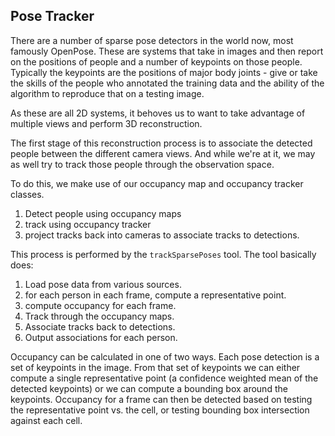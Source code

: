 ## Pose Tracker

There are a number of sparse pose detectors in the world now, most famously OpenPose. These are systems that take in images and then report on the positions of people and a number of keypoints on those people. Typically the keypoints are the positions of major body joints - give or take the skills of the people who annotated the training data and the ability of the algorithm to reproduce that on a testing image.

As these are all 2D systems, it behoves us to want to take advantage of multiple views and perform 3D reconstruction.

The first stage of this reconstruction process is to associate the detected people between the different camera views. And while we're at it, we may as well try to track those people through the observation space.

To do this, we make use of our occupancy map and occupancy tracker classes.

  1) Detect people using occupancy maps
  2) track using occupancy tracker
  3) project tracks back into cameras to associate tracks to detections.

This process is performed by the `trackSparsePoses` tool. The tool basically does:

  1) Load pose data from various sources.
  2) for each person in each frame, compute a representative point.
  3) compute occupancy for each frame.
  4) Track through the occupancy maps.
  5) Associate tracks back to detections.
  6) Output associations for each person.

Occupancy can be calculated in one of two ways. Each pose detection is a set of keypoints in the image. From that set of keypoints we can either compute a single representative point (a confidence weighted mean of the detected keypoints) or we can compute a bounding box around the keypoints. Occupancy for a frame can then be detected based on testing the representative point vs. the cell, or testing bounding box intersection against each cell.


